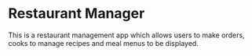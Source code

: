 # Restaurant Manager
This is a restaurant management app which allows users to make orders, cooks to manage recipes and meal menus to be displayed.
